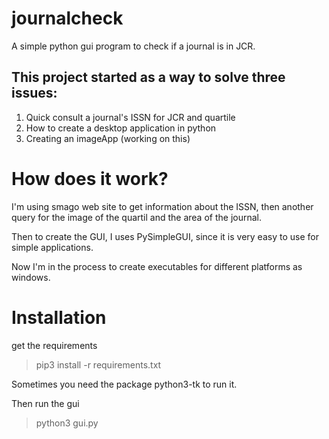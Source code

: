 # journalcheck
A simple python gui program to check if a journal is in JCR.

## This project started as a way to solve three issues:
1. Quick consult a journal's ISSN for JCR and quartile
1. How to create a desktop application in python
1. Creating an imageApp (working on this)

# How does it work?
I'm using smago web site to get information about the ISSN, then another query
for the image of the quartil and the area of the journal.

Then to create the GUI, I uses PySimpleGUI, since it is very easy to use for
simple applications.

Now I'm in the process to create executables for different platforms as windows.

# Installation 
get the requirements
> pip3 install -r requirements.txt

Sometimes you need the package python3-tk to run it.

Then run the gui
> python3 gui.py
